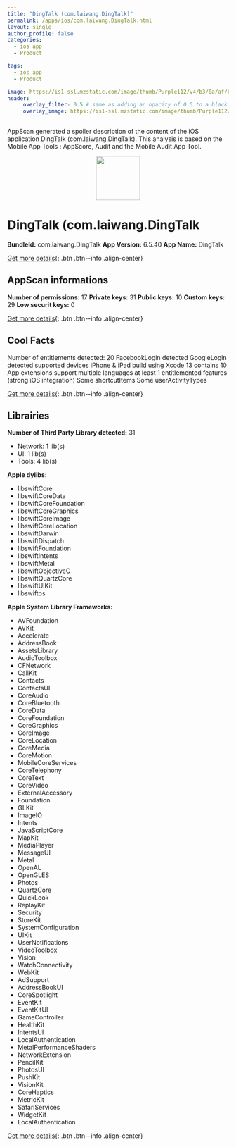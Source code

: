 ```yaml
---
title: "DingTalk (com.laiwang.DingTalk)"
permalink: /apps/ios/com.laiwang.DingTalk.html
layout: single
author_profile: false
categories: 
  - ios app 
  - Product 

tags: 
  - ios app 
  - Product 

image: https://is1-ssl.mzstatic.com/image/thumb/Purple112/v4/b3/0a/af/b30aaf09-f021-bf2a-5ccc-7ba8e4636802/AppIcon-0-0-1x_U007emarketing-0-0-0-6-0-0-sRGB-0-0-0-GLES2_U002c0-512MB-85-220-0-0.png/512x512bb.jpg
header: 
     overlay_filter: 0.5 # same as adding an opacity of 0.5 to a black background
     overlay_image: https://is1-ssl.mzstatic.com/image/thumb/Purple112/v4/b3/0a/af/b30aaf09-f021-bf2a-5ccc-7ba8e4636802/AppIcon-0-0-1x_U007emarketing-0-0-0-6-0-0-sRGB-0-0-0-GLES2_U002c0-512MB-85-220-0-0.png/512x512bb.jpg
---
```

AppScan generated a spoiler description of the content of the iOS application DingTalk (com.laiwang.DingTalk). This analysis is based on the Mobile App Tools : AppScore, Audit and the Mobile Audit App Tool.

  
  
<div style="text-align: center;"><img src="https://is1-ssl.mzstatic.com/image/thumb/Purple112/v4/b3/0a/af/b30aaf09-f021-bf2a-5ccc-7ba8e4636802/AppIcon-0-0-1x_U007emarketing-0-0-0-6-0-0-sRGB-0-0-0-GLES2_U002c0-512MB-85-220-0-0.png/512x512bb.jpg" width="100" height="100"></div>  
  
# DingTalk (com.laiwang.DingTalk

**BundleId:** com.laiwang.DingTalk
**App Version:** 6.5.40
**App Name:** DingTalk


[Get more details](/pricing.html){: .btn .btn--info .align-center}  
  
## AppScan informations 

**Number of permissions:** 17
**Private keys:** 31
**Public keys:** 10
**Custom keys:** 29
**Low securit keys:** 0
  
[Get more details](/pricing.html){: .btn .btn--info .align-center}

## Cool Facts

Number of entitlements detected: 20
FacebookLogin detected
GoogleLogin detected
supported devices iPhone & iPad
build using Xcode 13
contains 10 App extensions
support multiple languages
at least 1 entitlemented features (strong iOS integration)
Some shortcutItems 
Some userActivityTypes
  
[Get more details](/pricing.html){: .btn .btn--info .align-center}

## Librairies 
**Number of Third Party Library detected:** 31
- Network: 1 lib(s)
- UI: 1 lib(s)
- Tools: 4 lib(s)

**Apple dylibs:**
- libswiftCore
- libswiftCoreData
- libswiftCoreFoundation
- libswiftCoreGraphics
- libswiftCoreImage
- libswiftCoreLocation
- libswiftDarwin
- libswiftDispatch
- libswiftFoundation
- libswiftIntents
- libswiftMetal
- libswiftObjectiveC
- libswiftQuartzCore
- libswiftUIKit
- libswiftos


**Apple System Library Frameworks:**
- AVFoundation
- AVKit
- Accelerate
- AddressBook
- AssetsLibrary
- AudioToolbox
- CFNetwork
- CallKit
- Contacts
- ContactsUI
- CoreAudio
- CoreBluetooth
- CoreData
- CoreFoundation
- CoreGraphics
- CoreImage
- CoreLocation
- CoreMedia
- CoreMotion
- MobileCoreServices
- CoreTelephony
- CoreText
- CoreVideo
- ExternalAccessory
- Foundation
- GLKit
- ImageIO
- Intents
- JavaScriptCore
- MapKit
- MediaPlayer
- MessageUI
- Metal
- OpenAL
- OpenGLES
- Photos
- QuartzCore
- QuickLook
- ReplayKit
- Security
- StoreKit
- SystemConfiguration
- UIKit
- UserNotifications
- VideoToolbox
- Vision
- WatchConnectivity
- WebKit
- AdSupport
- AddressBookUI
- CoreSpotlight
- EventKit
- EventKitUI
- GameController
- HealthKit
- IntentsUI
- LocalAuthentication
- MetalPerformanceShaders
- NetworkExtension
- PencilKit
- PhotosUI
- PushKit
- VisionKit
- CoreHaptics
- MetricKit
- SafariServices
- WidgetKit
- LocalAuthentication


  
[Get more details](/pricing.html){: .btn .btn--info .align-center}

